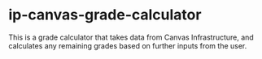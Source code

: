 # ip-canvas-grade-calculator
This is a grade calculator that takes data from Canvas Infrastructure, and calculates any remaining grades based on further inputs from the user.
